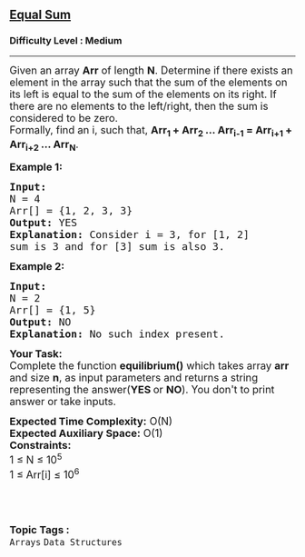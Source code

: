 <h2><a href="https://www.geeksforgeeks.org/problems/equal-sum0810/1?page=6&category=Arrays,Sorting,Searching,Recursion,Binary%20Search&difficulty=Medium&status=unsolved&sortBy=submissions">Equal Sum</a></h2><h3>Difficulty Level : Medium</h3><hr><div class="problems_problem_content__Xm_eO"><p><span style="font-size: 18px;">Given an array <strong>Arr</strong> of length <strong>N</strong>. Determine if there exists an element in the array such that the sum of the elements on its left is equal to the sum of the elements on its right. If there are no elements to the left/right, then the sum is considered to be zero.&nbsp;<br>Formally, find an i, such that, <strong>Arr<sub>1&nbsp;</sub>+ Arr<sub>2&nbsp;</sub>... Arr<sub>i-1</sub> = Arr<sub>i+1&nbsp;</sub>+ Arr<sub>i+2&nbsp;</sub>... Arr<sub>N</sub></strong>.</span></p>
<p><span style="font-size: 18px;"><strong>Example 1:</strong></span></p>
<pre><span style="font-size: 18px;"><strong>Input:
</strong>N = 4
Arr[] = {1, 2, 3, 3}
<strong>Output:</strong> YES
<strong>Explanation:</strong> Consider i = 3, for [1, 2] 
sum is 3 and for&nbsp;[3]&nbsp;sum is also 3.
</span></pre>
<p><span style="font-size: 18px;"><strong>Example 2:</strong></span></p>
<pre><span style="font-size: 18px;"><strong>Input:
</strong>N = 2
Arr[] = {1, 5}
<strong>Output:</strong> NO
<strong>Explanation:</strong>&nbsp;No such index present.
</span></pre>
<p><span style="font-size: 18px;"><strong>Your Task:</strong><br>Complete the function <strong>equilibrium()</strong>&nbsp;which takes array <strong>arr</strong> and size&nbsp;<strong>n</strong>,&nbsp;as input parameters&nbsp;and returns a&nbsp;string representing the answer(<strong>YES&nbsp;</strong>or <strong>NO</strong>).&nbsp;You don't to print answer or take inputs.</span></p>
<p><span style="font-size: 18px;"><strong>Expected Time Complexity:</strong>&nbsp;O(N)<br><strong>Expected Auxiliary Space:</strong>&nbsp;O(1)<br><strong>Constraints:</strong><br>1 ≤ N ≤ 10<sup>5</sup>&nbsp;<br>1 ≤ Arr[i] ≤ 10<sup>6</sup></span></p>
<p>&nbsp;</p></div><br><p><span style=font-size:18px><strong>Topic Tags : </strong><br><code>Arrays</code>&nbsp;<code>Data Structures</code>&nbsp;